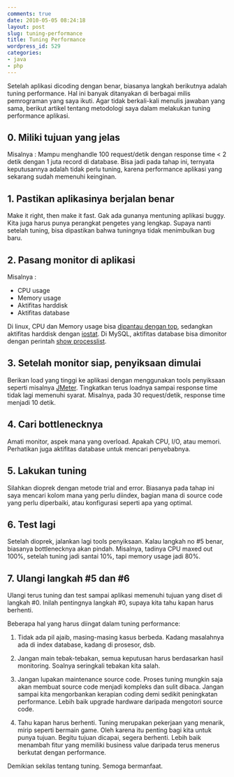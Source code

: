```yaml
---
comments: true
date: 2010-05-05 08:24:18
layout: post
slug: tuning-performance
title: Tuning Performance
wordpress_id: 529
categories:
- java
- php
---
```


Setelah aplikasi dicoding dengan benar, biasanya langkah berikutnya adalah tuning performance. Hal ini banyak ditanyakan di berbagai milis pemrograman yang saya ikuti. Agar tidak berkali-kali menulis jawaban yang sama, berikut artikel tentang metodologi saya dalam melakukan tuning performance aplikasi. 





## 0. Miliki tujuan yang jelas


Misalnya : 
Mampu menghandle 100 request/detik dengan response time < 2 detik
dengan 1 juta record di database. Bisa jadi pada tahap ini, ternyata keputusannya adalah tidak perlu tuning, karena performance aplikasi yang sekarang sudah memenuhi keinginan. 



## 1. Pastikan aplikasinya berjalan benar


Make it right, then make it fast. 
Gak ada gunanya mentuning aplikasi buggy. 
Kita juga harus punya perangkat pengetes yang lengkap. 
Supaya nanti setelah tuning, bisa dipastikan bahwa tuningnya tidak menimbulkan bug baru.



## 2. Pasang monitor di aplikasi


Misalnya : 
- CPU usage
- Memory usage
- Aktifitas harddisk
- Aktifitas database

Di linux, CPU dan Memory usage bisa [dipantau dengan top](http://www.linuxforums.org/articles/using-top-more-efficiently_89.html), 
sedangkan aktifitas harddisk dengan [iostat](http://royontechnology.blogspot.com/2007/06/using-iostat-for-monitoring-disk.html). 
Di MySQL, aktifitas database bisa dimonitor dengan perintah [show processlist](http://dev.mysql.com/doc/refman/5.1/en/show-processlist.html). 



## 3. Setelah monitor siap, penyiksaan dimulai


Berikan load yang tinggi ke aplikasi dengan menggunakan tools penyiksaan seperti misalnya [JMeter](http://jakarta.apache.org/jmeter/). 
Tingkatkan terus loadnya sampai response time tidak lagi memenuhi syarat. 
Misalnya, pada 30 request/detik, response time menjadi 10 detik. 



## 4. Cari bottlenecknya


Amati monitor, aspek mana yang overload. 
Apakah CPU, I/O, atau memori. 
Perhatikan juga aktifitas database untuk mencari penyebabnya. 



## 5. Lakukan tuning


Silahkan dioprek dengan metode trial and error. 
Biasanya pada tahap ini saya mencari kolom mana yang perlu diindex, 
bagian mana di source code yang perlu diperbaiki, 
atau konfigurasi seperti apa yang optimal. 



## 6. Test lagi


Setelah dioprek, jalankan lagi tools penyiksaan. 
Kalau langkah no #5 benar, biasanya bottlenecknya akan pindah. 
Misalnya, tadinya CPU maxed out 100%, setelah tuning jadi santai 10%, 
tapi memory usage jadi 80%. 



## 7. Ulangi langkah #5 dan #6


Ulangi terus tuning dan test sampai aplikasi memenuhi tujuan yang diset di langkah #0. 
Inilah pentingnya langkah #0, supaya kita tahu kapan harus berhenti.

Beberapa hal yang harus diingat dalam tuning performance: 



	
  1. Tidak ada pil ajaib, masing-masing kasus berbeda. Kadang masalahnya ada di index database, kadang di prosesor, dsb. 

	
  2. Jangan main tebak-tebakan, semua keputusan harus berdasarkan hasil monitoring. Soalnya seringkali tebakan kita salah. 

	
  3. Jangan lupakan maintenance source code. Proses tuning mungkin saja akan membuat source code menjadi kompleks dan sulit dibaca. Jangan sampai kita mengorbankan kerapian coding demi sedikit peningkatan performance. Lebih baik upgrade hardware daripada mengotori source code.

	
  4. Tahu kapan harus berhenti. Tuning merupakan pekerjaan yang menarik, mirip seperti bermain game. Oleh karena itu penting bagi kita untuk punya tujuan. Begitu tujuan dicapai, segera berhenti. Lebih baik menambah fitur yang memiliki business value daripada terus menerus berkutat dengan performance. 



Demikian sekilas tentang tuning. Semoga bermanfaat. 
 
